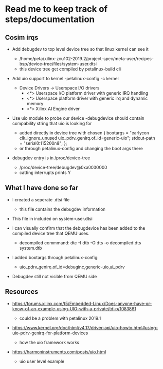 # Read me to keep track of steps/documentation

## Cosim irqs
- Add debugdev to top level device tree so that linux kernel can see it
    - /home/peta/xilinx-zcu102-2019.2/project-spec/meta-user/recipes-bsp/device-tree/files/system-user.dtsi
    - this device tree get compiled by petalinux-build cli

- Add uio support to kernel 
    -petalinux-config -c kernel
    - Device Drivers -> Userspace I/O drivers
        - <*> Userspace I/O platform driver with generic IRQ handling
        - <*> Userspace platform driver with generic irq and dynamic memory
        - <*> Xilinx AI Engine driver

- Use uio module to probe our device 
    -debugdevice should contain compability string that uio is looking for 
    - added directly in device tree with 
        chosen {
        bootargs = "earlycon clk_ignore_unused   uio_pdrv_genirq.of_id=generic-uio";
        stdout-path = "serial0:115200n8";
    };
    - or through petalinux-config and changing the boot args there
- debugdev entry is in /proc/device-tree
    - /proc/device-tree/debugdev@0xa0000000
    - catting interrupts prints Y


## What I have done so far 
- I created a seperate .dtsi file 
    - this file contains the debugdev information 
- This file in included on system-user.dtsi
- I can visually confirm that the debugdevice has been added to the compiled device tree that QEMU  uses.
    - decompiled commmand: dtc -I dtb -O dts -o decompiled.dts system.dtb 

- I added bootargs through petalinux-config
    - uio_pdrv_genirq.of_id=debuginc,generic-uio,ui_pdrv
- Debugdev still not visible from QEMU side


## Resources 
- https://forums.xilinx.com/t5/Embedded-Linux/Does-anyone-have-or-know-of-an-example-using-UIO-with-a-private/td-p/1083861
    - could be a problem with petalinux 2019.1

- https://www.kernel.org/doc/html/v4.17/driver-api/uio-howto.html#using-uio-pdrv-genirq-for-platform-devices
    - how the uio framework works

- https://harmoninstruments.com/posts/uio.html
    - uio user level example